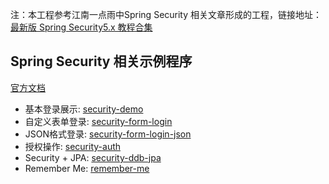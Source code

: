 注：本工程参考江南一点雨中Spring Security 相关文章形成的工程，链接地址：[最新版 Spring Security5.x 教程合集](http://www.javaboy.org/springsecurity/)

Spring Security 相关示例程序
--
[官方文档](https://docs.spring.io/spring-security/reference/getting-spring-security.html)

- 基本登录展示: [security-demo](security-demo)
- 自定义表单登录: [security-form-login](security-form-login)
- JSON格式登录: [security-form-login-json](security-form-login-json)
- 授权操作: [security-auth](security-auth)
- Security + JPA: [security-ddb-jpa](security-db-jpa)
- Remember Me: [remember-me](security-remember-me)